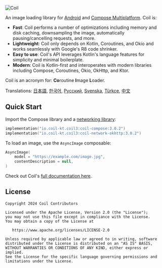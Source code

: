 ﻿![Coil](logo.svg)

An image loading library for [Android](https://www.android.com/) and [Compose Multiplatform](https://www.jetbrains.com/lp/compose-multiplatform/). Coil is:

- **Fast**: Coil performs a number of optimizations including memory and disk caching, downsampling the image, automatically pausing/cancelling requests, and more.
- **Lightweight**: Coil only depends on Kotlin, Coroutines, and Okio and works seamlessly with Google's R8 code shrinker.
- **Easy to use**: Coil's API leverages Kotlin's language features for simplicity and minimal boilerplate.
- **Modern**: Coil is Kotlin-first and interoperates with modern libraries including Compose, Coroutines, Okio, OkHttp, and Ktor.

Coil is an acronym for: **Co**routine **I**mage **L**oader.

Translations: [日本語](README-ja.md), [한국어](README-ko.md), [Русский](README-ru.md), [Svenska](README-sv.md), [Türkçe](README-tr.md), [中文](README-zh.md)

## Quick Start

Import the Compose library and a [networking library](https://coil-kt.github.io/coil/network/):

```kotlin
implementation("io.coil-kt.coil3:coil-compose:3.0.2")
implementation("io.coil-kt.coil3:coil-network-okhttp:3.0.2")
```

To load an image, use the `AsyncImage` composable:

```kotlin
AsyncImage(
    model = "https://example.com/image.jpg",
    contentDescription = null,
)
```

Check out Coil's [full documentation here](https://coil-kt.github.io/coil/getting_started/).

## License

    Copyright 2024 Coil Contributors

    Licensed under the Apache License, Version 2.0 (the "License");
    you may not use this file except in compliance with the License.
    You may obtain a copy of the License at

       https://www.apache.org/licenses/LICENSE-2.0

    Unless required by applicable law or agreed to in writing, software
    distributed under the License is distributed on an "AS IS" BASIS,
    WITHOUT WARRANTIES OR CONDITIONS OF ANY KIND, either express or implied.
    See the License for the specific language governing permissions and
    limitations under the License.
